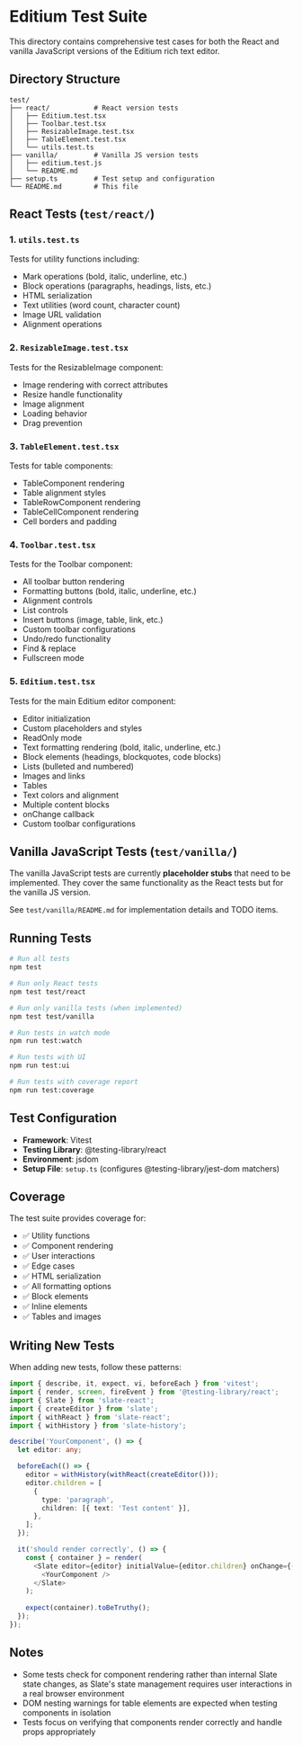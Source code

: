 # Editium Test Suite

This directory contains comprehensive test cases for both the React and vanilla JavaScript versions of the Editium rich text editor.

## Directory Structure

```
test/
├── react/           # React version tests
│   ├── Editium.test.tsx
│   ├── Toolbar.test.tsx
│   ├── ResizableImage.test.tsx
│   ├── TableElement.test.tsx
│   └── utils.test.ts
├── vanilla/         # Vanilla JS version tests
│   ├── editium.test.js
│   └── README.md
├── setup.ts         # Test setup and configuration
└── README.md        # This file
```

## React Tests (`test/react/`)

### 1. `utils.test.ts`
Tests for utility functions including:
- Mark operations (bold, italic, underline, etc.)
- Block operations (paragraphs, headings, lists, etc.)
- HTML serialization
- Text utilities (word count, character count)
- Image URL validation
- Alignment operations

### 2. `ResizableImage.test.tsx`
Tests for the ResizableImage component:
- Image rendering with correct attributes
- Resize handle functionality
- Image alignment
- Loading behavior
- Drag prevention

### 3. `TableElement.test.tsx`
Tests for table components:
- TableComponent rendering
- Table alignment styles
- TableRowComponent rendering
- TableCellComponent rendering
- Cell borders and padding

### 4. `Toolbar.test.tsx`
Tests for the Toolbar component:
- All toolbar button rendering
- Formatting buttons (bold, italic, underline, etc.)
- Alignment controls
- List controls
- Insert buttons (image, table, link, etc.)
- Custom toolbar configurations
- Undo/redo functionality
- Find & replace
- Fullscreen mode

### 5. `Editium.test.tsx`
Tests for the main Editium editor component:
- Editor initialization
- Custom placeholders and styles
- ReadOnly mode
- Text formatting rendering (bold, italic, underline, etc.)
- Block elements (headings, blockquotes, code blocks)
- Lists (bulleted and numbered)
- Images and links
- Tables
- Text colors and alignment
- Multiple content blocks
- onChange callback
- Custom toolbar configurations

## Vanilla JavaScript Tests (`test/vanilla/`)

The vanilla JavaScript tests are currently **placeholder stubs** that need to be implemented. They cover the same functionality as the React tests but for the vanilla JS version.

See `test/vanilla/README.md` for implementation details and TODO items.

## Running Tests

```bash
# Run all tests
npm test

# Run only React tests
npm test test/react

# Run only vanilla tests (when implemented)
npm test test/vanilla

# Run tests in watch mode
npm run test:watch

# Run tests with UI
npm run test:ui

# Run tests with coverage report
npm run test:coverage
```

## Test Configuration

- **Framework**: Vitest
- **Testing Library**: @testing-library/react
- **Environment**: jsdom
- **Setup File**: `setup.ts` (configures @testing-library/jest-dom matchers)

## Coverage

The test suite provides coverage for:
- ✅ Utility functions
- ✅ Component rendering
- ✅ User interactions
- ✅ Edge cases
- ✅ HTML serialization
- ✅ All formatting options
- ✅ Block elements
- ✅ Inline elements
- ✅ Tables and images

## Writing New Tests

When adding new tests, follow these patterns:

```typescript
import { describe, it, expect, vi, beforeEach } from 'vitest';
import { render, screen, fireEvent } from '@testing-library/react';
import { Slate } from 'slate-react';
import { createEditor } from 'slate';
import { withReact } from 'slate-react';
import { withHistory } from 'slate-history';

describe('YourComponent', () => {
  let editor: any;

  beforeEach(() => {
    editor = withHistory(withReact(createEditor()));
    editor.children = [
      {
        type: 'paragraph',
        children: [{ text: 'Test content' }],
      },
    ];
  });

  it('should render correctly', () => {
    const { container } = render(
      <Slate editor={editor} initialValue={editor.children} onChange={() => {}}>
        <YourComponent />
      </Slate>
    );
    
    expect(container).toBeTruthy();
  });
});
```

## Notes

- Some tests check for component rendering rather than internal Slate state changes, as Slate's state management requires user interactions in a real browser environment
- DOM nesting warnings for table elements are expected when testing components in isolation
- Tests focus on verifying that components render correctly and handle props appropriately
